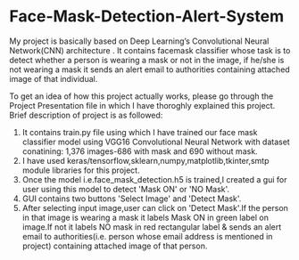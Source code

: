 # Face-Mask-Detection-Alert-System
My project is basically based on Deep Learning’s Convolutional Neural Network(CNN) architecture . It contains facemask classifier whose task is to detect whether a person is wearing a mask or not in the image, if he/she is not wearing a mask it sends an alert email to authorities containing attached image of that individual.

To get an idea of how this project actually works, please go through the Project Presentation file in which I have thoroghly explained this project.
Brief description of project is as followed:
1. It contains train.py file using which I have trained our face mask classifier model using VGG16 Convolutional Neural Network  with dataset conatining: 1,376 images-686    with mask and 690 without mask.
2. I have used keras/tensorflow,sklearn,numpy,matplotlib,tkinter,smtp module libraries for this project.
3. Once the model i.e.face_mask_detection.h5 is trained,I created a gui for user using this model to detect 'Mask ON' or 'NO Mask'.
4. GUI contains two buttons 'Select Image' and 'Detect Mask'.
5. After selecting input image,user can click on 'Detect Mask'.If the person in that image is wearing a mask it labels Mask ON in green label on image.If not it labels NO    mask in red rectangular label & sends an alert email to authorities(i.e. person whose email address is mentioned in project) containing attached image of that person. 
